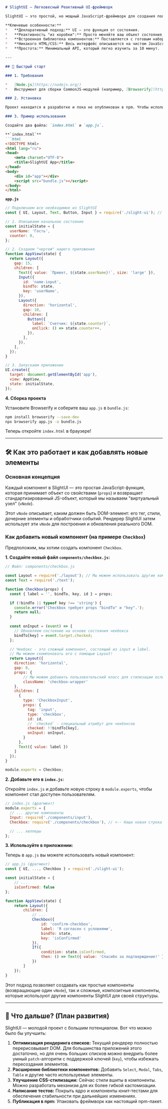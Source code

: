 ```markdown
# SlightUI — Легковесный Реактивный UI-фреймворк

SlightUI — это простой, но мощный JavaScript-фреймворк для создания пользовательских интерфейсов. Его философия — максимальное удобство для разработчика и предсказуемость. Вы описываете интерфейс как результат вашего состояния, а фреймворк берет на себя всю работу по отрисовке и обновлениям.

**Ключевые особенности:**
*   **Декларативный подход:** UI — это функция от состояния.
*   **Реактивность "из коробки":** Просто меняйте ваш объект состояния, и интерфейс обновится автоматически.
*   **Встроенная библиотека компонентов:** Поставляется с готовым набором базовых элементов (`Layout`, `Button`, `Input` и т.д.).
*   **Никакого HTML/CSS:** Весь интерфейс описывается на чистом JavaScript.
*   **Простота:** Минимальный API, который легко изучить за 10 минут.

---

## 🚀 Быстрый старт

### 1. Требования

*   [Node.js](https://nodejs.org/)
*   Инструмент для сборки CommonJS-модулей (например, [Browserify](http://browserify.org/))

### 2. Установка

Проект находится в разработке и пока не опубликован в npm. Чтобы использовать его, скопируйте папку с фреймворком (`core`, `components`, `helpers`, `index.js`) в свой проект.

### 3. Пример использования

Создайте два файла: `index.html` и `app.js`.

**`index.html`**
```html
<!DOCTYPE html>
<html lang="ru">
<head>
    <meta charset="UTF-8">
    <title>SlightUI App</title>
</head>
<body>
    <div id="app"></div>
    <script src="bundle.js"></script>
</body>
</html>
```

**`app.js`**
```javascript
// Подключаем все необходимое из SlightUI
const { UI, Layout, Text, Button, Input } = require('./slight-ui'); // Укажите правильный путь к index.js

// 1. Описываем начальное состояние
const initialState = {
  userName: 'Гость',
  counter: 0,
};

// 2. Создаем "чертеж" нашего приложения
function AppView(state) {
  return Layout({
    gap: 15,
    children: [
      Text({ value: `Привет, ${state.userName}!`, size: 'large' }),
      Input({
        id: 'name-input',
        bindTo: state,
        key: 'userName',
      }),
      Layout({
        direction: 'horizontal',
        gap: 10,
        children: [
          Button({
            label: `Счетчик: ${state.counter}`,
            onClick: () => state.counter++,
          }),
        ],
      }),
    ],
  });
}

// 3. Запускаем приложение
UI.create({
  target: document.getElementById('app'),
  view: AppView,
  state: initialState,
});
```

**4. Сборка проекта**

Установите Browserify и соберите ваш `app.js` в `bundle.js`:
```bash
npm install browserify --save-dev
npx browserify app.js -o bundle.js
```

Теперь откройте `index.html` в браузере!

---

## 🛠️ Как это работает и как добавлять новые элементы

### Основная концепция

Каждый компонент в SlightUI — это простая JavaScript-функция, которая принимает объект со свойствами (`props`) и возвращает стандартизированный JS-объект, который мы называем "виртуальный узел" (`vNode`).

Этот `vNode` описывает, каким должен быть DOM-элемент: его тег, стили, дочерние элементы и обработчики событий. Рендерер SlightUI затем использует эти `vNode` для построения и обновления реального DOM.

### Как добавить новый компонент (на примере `Checkbox`)

Предположим, мы хотим создать компонент `Checkbox`.

**1. Создайте новый файл `components/checkbox.js`:**
```javascript
// Файл: components/checkbox.js

const Layout = require('./layout'); // Мы можем использовать другие компоненты!
const Text = require('./text');

function Checkbox(props) {
  const { label = '', bindTo, key, id } = props;

  if (!bindTo || typeof key !== 'string') {
    console.error('Checkbox требует props "bindTo" и "key".');
    return null;
  }
  
  const onInput = (event) => {
    // Обновляем состояние на основе состояния чекбокса
    bindTo[key] = event.target.checked;
  };

  // Чекбокс - это сложный компонент, состоящий из input и label.
  // Мы можем скомпоновать его с помощью Layout!
  return Layout({
    direction: 'horizontal',
    gap: 8,
    props: {
        // Мы можем добавить пользовательский класс для стилизации если захотим
        className: 'checkbox-wrapper'
    },
    children: [
      {
        type: 'CheckboxInput',
        props: {
          tag: 'input',
          type: 'checkbox',
          id: id,
          // `checked` - специальный атрибут для чекбоксов
          checked: !!bindTo[key],
          onInput: onInput,
        }
      },
      Text({ value: label })
    ]
  });
}

module.exports = Checkbox;
```

**2. Добавьте его в `index.js`:**

Откройте `index.js` и добавьте новую строку в `module.exports`, чтобы компонент стал доступен пользователям.

```javascript
// index.js (фрагмент)
module.exports = {
  // ... другие компоненты
  Input: require('./components/input'),
  Checkbox: require('./components/checkbox'), // <-- Наша новая строка

  // ... хелперы
};
```

**3. Используйте в приложении:**

Теперь в `app.js` вы можете использовать новый компонент:
```javascript
// app.js (фрагмент)
const { UI, ..., Checkbox } = require('./slight-ui');

const initialState = {
    // ...
    isConfirmed: false
};

function AppView(state) {
    return Layout({
        children: [
            // ...
            Checkbox({
                id: 'confirm-checkbox',
                label: 'Я согласен с условиями',
                bindTo: state,
                key: 'isConfirmed'
            }),
            If({
                condition: state.isConfirmed,
                then: () => Text({ value: 'Спасибо за подтверждение!' })
            })
        ]
    });
}
```

Этот подход позволяет создавать как простые компоненты (возвращающие один `vNode`), так и сложные, композитные компоненты, которые используют другие компоненты SlightUI для своей структуры.

---

## 🔮 Что дальше? (План развития)

SlightUI — молодой проект с большим потенциалом. Вот что можно было бы улучшить:

1.  **Оптимизация рендеринга списков:** Текущий рендерер полностью перерисовывает DOM. Для большинства приложений этого достаточно, но для очень больших списков можно внедрить более умный `patch`-алгоритм с поддержкой ключей (`key`), чтобы избежать пересоздания элементов.
2.  **Расширение библиотеки компонентов:** Добавить `Select`, `Modal`, `Tabs`, `Table` и другие часто используемые элементы.
3.  **Улучшение CSS-стилизации:** Сейчас стили вшиты в компоненты. Можно разработать механизм для их более гибкой кастомизации.
4.  **Написание тестов:** Покрыть ядро и компоненты юнит-тестами для обеспечения стабильности при дальнейших изменениях.
5.  **Публикация в npm:** Упаковать фреймворк как настоящий npm-пакет.